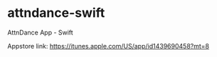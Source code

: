 # attndance-swift
AttnDance App - Swift

Appstore link:
https://itunes.apple.com/US/app/id1439690458?mt=8
